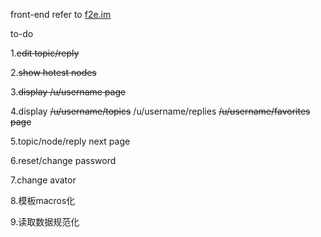 front-end refer to [f2e.im](https://github.com/PaulGuo/F2E.im)

to-do

1.~~edit topic/reply~~

2.~~show hotest nodes~~

3.~~display /u/username page~~

4.display ~~/u/username/topics~~ /u/username/replies ~~/u/username/favorites page~~

5.topic/node/reply next page 

6.reset/change password

7.change avator

8.模板macros化

9.读取数据规范化